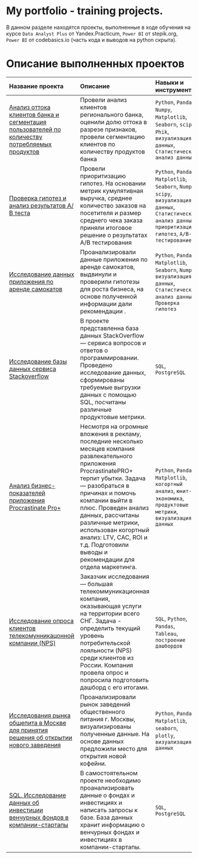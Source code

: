 # My portfolio - training projects.

В данном разделе находятся проекты, выполненные в ходе обучения на курсе `Data Analyst Plus` от Yandex.Practicum, `Power BI` от stepik.org, `Power BI` от codebasics.io (часть кода и выводов на python скрыта).

# Описание выполненных проектов
  
| Название проекта | Описание | Навыки и инструменты | 
| :---------------------- | :---------------------- | :---------------------- |
|[Анализ оттока клиентов банка и сегментация пользователей по количеству потребляемых продуктов](https://github.com/knpanasik/my_portfolio/tree/main/churn_rate_and_segmentation) | Провели анализ клиентов регионального банка, оценили долю оттока в разрезе признаков, провели сегментацию клиентов по количеству продуктов банка | `Python`, `Pandas`, `Numpy`, `Matplotlib`, `Seaborn`, `scipy`, `Phik`, `визуализация данных`, `Статистический анализ данных` | 
|[Проверка гипотез и анализ результатов А/В теста](https://github.com/knpanasik/my_portfolio/tree/main/ab_test) | Провели приоритизацию гипотез. На основании метрик кумулятивная выручка, среднее количество заказов на посетителя и размер среднего чека заказа приняли итоговое решение о результатах А/В тестирования | `Python`, `Pandas`, `Matplotlib`, `Seaborn`, `Numpy`, `scipy`, `визуализация данных`, `Статистический анализ данных`, `приоритизация гипотез`, `A/B-тестирование` | 
|[Исследование данных приложения по аренде самокатов](https://github.com/knpanasik/my_portfolio/tree/main/scooter_rental_service) | Проанализировали данные приложения по аренде самокатов, выдвинули и проверили гипотезы для роста бизнеса, на основе полученной информации дали рекомендации . | `Python`, `Pandas`, `Matplotlib`, `Seaborn`, `Numpy`, `визуализация данных`, `Статистический анализ данных`, `Проверка гипотез` | 
|[Исследование базы данных сервиса Stackoverflow](https://github.com/knpanasik/my_portfolio/tree/main/sql_advance_tasks) | В проекте представленна база данных StackOverflow — сервиса вопросов и ответов о программировании. Проведено исследование данных, сформированы требуемые выгрузки данных с помощью SQL, посчитаны различные продуктовые метрики. | `SQL`, `PostgreSQL` | 
|[Анализ бизнес-показателей приложения Procrastinate Pro+](https://github.com/knpanasik/my_portfolio/tree/main/business_indicators_analysis) | Несмотря на огромные вложения в рекламу, последние несколько месяцев компания развлекательного приложения ProcrastinatePRO+ терпит убытки. Задача — разобраться в причинах и помочь компании выйти в плюс. Проведен анализ данных, рассчитаны различные метрики, использован когортный анализ: LTV, CAC, ROI и т.д. Подготовили выводы и рекомендации для отдела маркетинга.  | `Python`, `Pandas`, `Matplotlib`, `когортный анализ`, `юнит-экономика`, `продуктовые метрики`, `визуализация данных` | 
|[Исследование опроса клиентов телекомунникацонной компании (NPS)](https://github.com/knpanasik/my_portfolio/tree/main/customers'_loyalty) | Заказчик исследования — большая телекоммуникационная компания, оказывающая услуги на территории всего СНГ. Задача - определить текущий уровень потребительской лояльности (NPS) среди клиентов из России. Компания провела опрос и попросила подготовить дашборд с его итогами. | `SQL`, `Python`, `Pandas`, `Tableau`, `построение дашбордов` | 
|[Исследования рынка общепита в Москве для принятия решения об открытии нового заведения](https://github.com/knpanasik/my_portfolio/tree/main/codebasics_hospitality_report) | Проанализировали рынок заведений общественного питания г. Москвы, визуализированы полученные данные. На основе данных предложили место для открытия новой кофейни.  | `Python`, `Pandas`, `Matplotlib`, `seaborn`, `plotly`, `визуализация данных` | 
|[SQL. Исследование данных об инвестиции венчурных фондов в компании-стартапы](https://github.com/knpanasik/my_portfolio/tree/main/stepik_power_bi_project) | В самостоятельном проекте необходимо проанализировать данные о фондах и инвестициях и написать запросы к базе. База данных хранит информацию о венчурных фондах и инвестициях в компании-стартапы. | `SQL`, `PostgreSQL` | 

